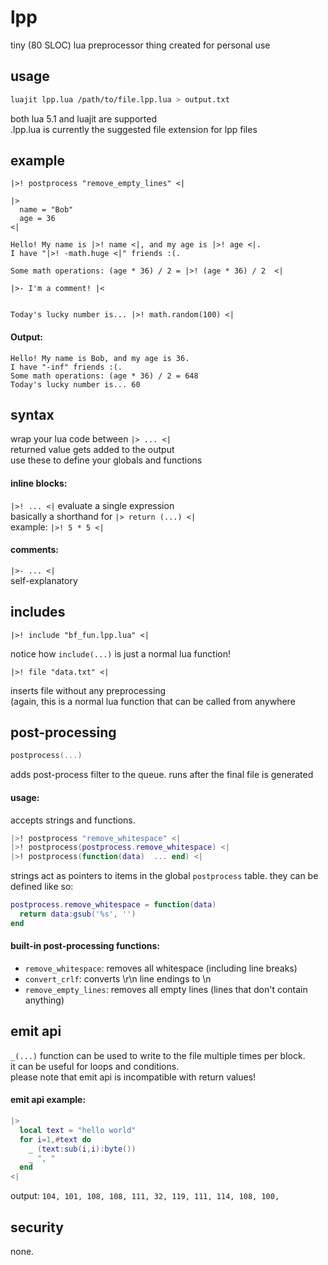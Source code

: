 # lpp
tiny (80 SLOC) lua preprocessor thing created for personal use

## usage  
```bash
luajit lpp.lua /path/to/file.lpp.lua > output.txt
```  
both lua 5.1 and luajit are supported  
.lpp.lua is currently the suggested file extension for lpp files

## example

```
|>! postprocess "remove_empty_lines" <|

|>
  name = "Bob"
  age = 36
<|

Hello! My name is |>! name <|, and my age is |>! age <|. 
I have "|>! -math.huge <|" friends :(.

Some math operations: (age * 36) / 2 = |>! (age * 36) / 2  <|

|>- I'm a comment! |<


Today's lucky number is... |>! math.random(100) <|

```
#### Output:
```
Hello! My name is Bob, and my age is 36.
I have "-inf" friends :(.
Some math operations: (age * 36) / 2 = 648
Today's lucky number is... 60
```

## syntax  

wrap your lua code between `|> ... <|`  
returned value gets added to the output  
use these to define your globals and functions

#### inline blocks:  
`|>! ... <|` evaluate a single expression  
basically a shorthand for `|> return (...) <|`    
example: `|>! 5 * 5 <|`

#### comments:  
`|>- ... <|`  
self-explanatory

## includes

```
|>! include "bf_fun.lpp.lua" <|
```

notice how `include(...)` is just a normal lua function!   

```
|>! file "data.txt" <|
```

inserts file without any preprocessing  
(again, this is a normal lua function that can be called from anywhere

## post-processing

```lua
postprocess(...)
```
adds post-process filter to the queue.
runs after the final file is generated

#### usage:  
accepts strings and functions.
```lua
|>! postprocess "remove_whitespace" <|
|>! postprocess(postprocess.remove_whitespace) <|
|>! postprocess(function(data)  ... end) <|
```
strings act as pointers to items in the global `postprocess` table.
they can be defined like so:
```lua
postprocess.remove_whitespace = function(data)
  return data:gsub('%s', '')
end
```

#### built-in post-processing functions:  
  - `remove_whitespace`: removes all whitespace (including line breaks)
  - `convert_crlf`: converts \r\n line endings to \n
  - `remove_empty_lines`: removes all empty lines (lines that don't contain anything)

## emit api

`_(...)`
function can be used to write to the file multiple times per block.  
it can be useful for loops and conditions.  
please note that emit api is incompatible with return values!  

#### emit api example:
```lua
|>
  local text = "hello world"
  for i=1,#text do
    _ (text:sub(i,i):byte())
    _ ", "
  end
<|
```
output: `104, 101, 108, 108, 111, 32, 119, 111, 114, 108, 100, `

## security  
none.  

